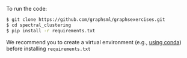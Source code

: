 To run the code:

```bash
$ git clone https://github.com/graphsml/graphsexercises.git
$ cd spectral_clustering
$ pip install -r requirements.txt
```

We recommend you to create a virtual environment (e.g., [using conda](https://docs.conda.io/projects/conda/en/latest/user-guide/tasks/manage-environments.html#creating-an-environment-with-commands))
before installing `requirements.txt`
